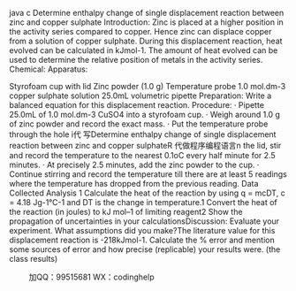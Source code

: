 java c
Determine enthalpy change of single displacement reaction between zinc and copper sulphate 
Introduction: 
Zinc is placed at a higher position in the activity   series   compared to copper.   Hence zinc can displace copper from a solution of copper sulphate.   During this displacement reaction, heat evolved can be calculated in kJmol-1.   The amount of heat evolved can be used to determine the relative position of metals in the activity series.
Chemical: 
Apparatus: 


Styrofoam cup with lid 
Zinc powder (1.0 g) 
Temperature probe 
1.0 mol.dm-3   copper sulphate solution 
25.0mL   volumetric pipette 
Preparation: 
Write a balanced equation for this displacement reaction. 
Procedure: 
·   Pipette 25.0mL of 1.0   mol.dm-3 CuSO4 into a styrofoam cup.
·   Weigh around 1.0 g of zinc powder and record the exact mass.
·   Put the temperature probe   through the hole i代 写Determine enthalpy change of single displacement reaction between zinc and copper sulphateR
代做程序编程语言n the lid, stir and record the temperature to the nearest 0.1oC   every half minute for 2.5   minutes.
·   At precisely 2.5 minutes, add the zinc powder   to the cup.
·   Continue stirring and record the temperature till there are at least 5 readings where the temperature has dropped from the previous reading.
Data Collected 
Analysis 1   Calculate the heat of the reaction by using q = mcDT, 
c = 4.18 Jg-1°C-1 and DT is the change in temperature.1   Convert the heat of the reaction (in joules) to kJ mol–1 of limiting reagent2   Show the propagation of uncertainties in your calculationsDiscussion: Evaluate your experiment. What assumptions did you make?The literature value for this displacement reaction is -218kJmol-1. Calculate the % error and mention some sources of error and how precise (replicable) your results were. (the class results)





         
加QQ：99515681  WX：codinghelp
